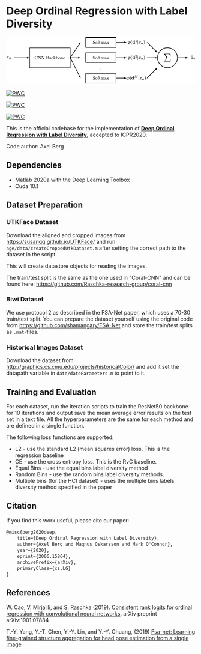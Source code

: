 # Deep Ordinal Regression with Label Diversity

![](./dold.png)


[![PWC](https://img.shields.io/endpoint.svg?url=https://paperswithcode.com/badge/deep-ordinal-regression-with-label-diversity/head-pose-estimation-on-biwi)](https://paperswithcode.com/sota/head-pose-estimation-on-biwi?p=deep-ordinal-regression-with-label-diversity)

[![PWC](https://img.shields.io/endpoint.svg?url=https://paperswithcode.com/badge/deep-ordinal-regression-with-label-diversity/age-estimation-on-utkface)](https://paperswithcode.com/sota/age-estimation-on-utkface?p=deep-ordinal-regression-with-label-diversity)

[![PWC](https://img.shields.io/endpoint.svg?url=https://paperswithcode.com/badge/deep-ordinal-regression-with-label-diversity/historical-color-image-dating-on-hci)](https://paperswithcode.com/sota/historical-color-image-dating-on-hci?p=deep-ordinal-regression-with-label-diversity)

This is the official codebase for the implementation of **[Deep Ordinal Regression with Label Diversity](https://arxiv.org/abs/2006.15864)**, accepted to ICPR2020.

Code author: Axel Berg

## Dependencies
* Matlab 2020a with the Deep Learning Toolbox
* Cuda 10.1

## Dataset Preparation

### UTKFace Dataset
Download the aligned and cropped images from https://susanqq.github.io/UTKFace/ and run `age/data/createCroppedUtkDataset.m` after setting the correct path to the dataset in the script.

This will create datastore objects for reading the images.

The train/test split is the same as the one used in "Coral-CNN" and can be found here: https://github.com/Raschka-research-group/coral-cnn

### Biwi Dataset
We use protocol 2 as described in the FSA-Net paper, which uses a 70-30 train/test split. You can prepare the dataset yourself using the original code from https://github.com/shamangary/FSA-Net and store the train/test splits as `.mat`-files.

### Historical Images Dataset
Download the dataset from http://graphics.cs.cmu.edu/projects/historicalColor/ and add it set the datapath variable in `date/dateParameters.m` to point to it.

## Training and Evaluation
For each dataset, run the iteration scripts to train the ResNet50 backbone for 10 iterations and output save the mean average error results on the test set in a text file. All the hyperparameters are the same for each method and are defined in a single function.

The following loss functions are supported:

* L2 - use the standard L2 (mean squares error) loss. This is the regression baseline
* CE -  use the cross entropy loss. This is the RvC baseline.
* Equal Bins - use the equal bins label diversity method
* Random Bins - use the random bins label diversity methods.
* Multiple bins (for the HCI dataset) - uses the multiple bins labels diversity method specified in the paper

## Citation

If you find this work useful, please cite our paper:
````
@misc{berg2020deep,
    title={Deep Ordinal Regression with Label Diversity},
    author={Axel Berg and Magnus Oskarsson and Mark O'Connor},
    year={2020},
    eprint={2006.15864},
    archivePrefix={arXiv},
    primaryClass={cs.LG}
}
````

## References

W. Cao, V. Mirjalili, and S. Raschka (2019). [Consistent rank logits for ordinal regression with convolutional neural networks](https://arxiv.org/abs/1901.07884v1). arXiv preprint arXiv:1901.07884

T.-Y. Yang, Y.-T. Chen, Y.-Y. Lin, and Y.-Y. Chuang, (2019) [Fsa-net: Learning
fine-grained structure aggregation for head pose estimation from a single
image](https://github.com/shamangary/FSA-Net/blob/master/0191.pdf)
